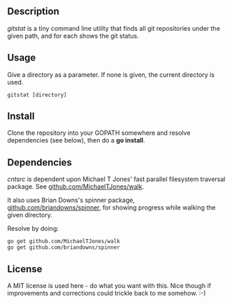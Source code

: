 ## Description

*gitstat* is a tiny command line utility that finds all git repositories under the given path, and for each shows the git status.

## Usage

Give a directory as a parameter. If none is given, the current directory is used.

```
gitstat [directory]
```

## Install

Clone the repository into your GOPATH somewhere and resolve dependencies (see below),
then do a **go install**.

## Dependencies

_cntsrc_ is dependent upon Michael T Jones' fast parallel filesystem traversal package. 
See [github.com/MichaelTJones/walk](https://github.com/MichaelTJones/walk). 

It also uses Brian Downs's spinner package, 
[github.com/briandowns/spinner](https://github.com/briandowns/spinner), 
for showing progress while walking the given directory. 

Resolve by doing:
```
go get github.com/MichaelTJones/walk
go get github.com/briandowns/spinner
```

## License

A MIT license is used here - do what you want with this. 
Nice though if improvements and corrections could trickle back to me somehow. :-)
